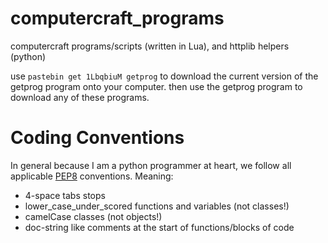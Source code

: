 computercraft_programs
======================

computercraft programs/scripts (written in Lua), and httplib helpers (python)

use `pastebin get 1LbqbiuM getprog` to download the current version of the getprog program onto your
computer. then use the getprog program to download any of these programs.


Coding Conventions
==================

In general because I am a python programmer at heart, we follow all applicable [PEP8](http://legacy.python.org/dev/peps/pep-0008/) conventions. Meaning:

* 4-space tabs stops
* lower_case_under_scored functions and variables (not classes!)
* camelCase classes (not objects!)
* doc-string like comments at the start of functions/blocks of code